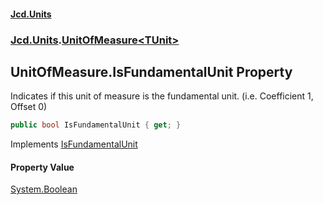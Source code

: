 #### [Jcd.Units](index.md 'index')

### [Jcd.Units](Jcd.Units.md 'Jcd.Units').[UnitOfMeasure&lt;TUnit&gt;](UnitOfMeasure_TUnit_.md 'Jcd.Units.UnitOfMeasure<TUnit>')

## UnitOfMeasure<TUnit>.IsFundamentalUnit Property

Indicates if this unit of measure is the fundamental unit. (i.e. Coefficient 1, Offset 0)

```csharp
public bool IsFundamentalUnit { get; }
```

Implements [IsFundamentalUnit](IUnitOfMeasure_TUnit_.IsFundamentalUnit.md 'Jcd.Units.IUnitOfMeasure<TUnit>.IsFundamentalUnit')

#### Property Value

[System.Boolean](https://docs.microsoft.com/en-us/dotnet/api/System.Boolean 'System.Boolean')